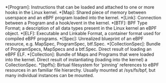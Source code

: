<!-- This snippet is automatically included on every page and takes care of automatically highlighting terminology. -->
*[Program]: Instructions that can be loaded and attached to one or more hooks in the Linux kernel.
*[Map]: Shared piece of memory between userspace and an eBPF program loaded into the kernel.
*[Link]: Connection between a Program and a hook/event in the kernel.
*[BTF]: BPF Type Format; a description of all data types present in the Linux kernel an eBPF object.
*[ELF]: Executable and Linkable Format, a container format used for compiled eBPF programs.
*[Spec]: Unrealized blueprint of an eBPF resource, e.g. MapSpec, ProgramSpec, btf.Spec.
*[CollectionSpec]: Bundle of ProgramSpecs, MapSpecs and a btf.Spec. Direct result of loading an eBPF ELF.
*[Collection]: Bundle of Maps and Programs that were loaded into the kernel. Direct result of instantiating (loading into the kernel) a CollectionSpec.
*[bpffs]: Birtual filesystem for 'pinning' references to eBPF resources in an familiar file hierarchy. Usually mounted at /sys/fs/bpf, but many individual instances can be mounted.
